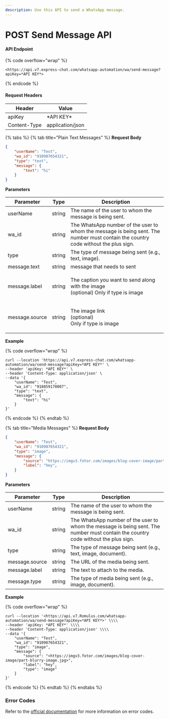 ```yaml
---
description: Use this API to send a WhatsApp message.
---
```


# POST Send Message API

#### API Endpoint

{% code overflow="wrap" %}
```
<https://api.v7.express-chat.com/whatsapp-automation/wa/send-message?apiKey=*API KEY*>

```
{% endcode %}

#### Request Headers

| Header       | Value            |
| ------------ | ---------------- |
| apiKey       | \*API KEY\*      |
| Content-Type | application/json |

{% tabs %}
{% tab title="Plain Text Messages" %}
**Request Body**

```json
{
    "userName": "Test",
    "wa_id": "910987654321",
    "type": "text",
    "message": {
        "text": "hi"
    }
}

```

**Parameters**

| Parameter      | Type   | Description                                                                                                                        |
| -------------- | ------ | ---------------------------------------------------------------------------------------------------------------------------------- |
| userName       | string | The name of the user to whom the message is being sent.                                                                            |
| wa\_id         | string | The WhatsApp number of the user to whom the message is being sent. The number must contain the country code without the plus sign. |
| type           | string | The type of message being sent (e.g., text, image).                                                                                |
| message.text   | string | message that needs to sent                                                                                                         |
| message.label  | string | <p>The caption you want to send along with the image<br>(optional) Only if type is image</p>                                       |
| message.source | string | <p>The image link<br>(optional)<br>Only if type is image</p>                                                                       |

**Example**

{% code overflow="wrap" %}
```
curl --location 'https://api.v7.express-chat.com/whatsapp-automation/wa/send-message?apiKey=*API KEY*' \
--header 'apiKey: *API KEY*' \
--header 'Content-Type: application/json' \
--data '{
    "userName": "Test",
    "wa_id": "918859170007",
    "type": "text",
    "message": {
        "text": "hi"
    }
}'

```
{% endcode %}
{% endtab %}

{% tab title="Media Messages" %}
**Request Body**

```json
{
    "userName": "Test",
    "wa_id": "910987654321",
    "type": "image",
    "message": {
        "source": "https://imgv3.fotor.com/images/blog-cover-image/part-blurry-image.jpg",
        "label": "hey",
    }
}
```

**Parameters**

| Parameter      | Type   | Description                                                                                                                        |
| -------------- | ------ | ---------------------------------------------------------------------------------------------------------------------------------- |
| userName       | string | The name of the user to whom the message is being sent.                                                                            |
| wa\_id         | string | The WhatsApp number of the user to whom the message is being sent. The number must contain the country code without the plus sign. |
| type           | string | The type of message being sent (e.g., text, image, document).                                                                      |
| message.source | string | The URL of the media being sent.                                                                                                   |
| message.label  | string | The text to attach to the media.                                                                                                   |
| message.type   | string | The type of media being sent (e.g., image, document).                                                                              |

**Example**

{% code overflow="wrap" %}
```
curl --location '<https://api.v7.Romulus.com/whatsapp-automation/wa/send-message?apiKey=*API KEY*>' \\\\
--header 'apiKey: *API KEY*' \\\\
--header 'Content-Type: application/json' \\\\
--data '{
    "userName": "Test",
    "wa_id": "910987654321",
    "type": "image",
    "message": {
        "source": "<https://imgv3.fotor.com/images/blog-cover-image/part-blurry-image.jpg>",
        "label": "hey",
        "type": "image"
    }
}'

```
{% endcode %}
{% endtab %}
{% endtabs %}

### Error Codes

Refer to the [official documentation](https://developers.facebook.com/docs/whatsapp/on-premises/errors) for more information on error codes.
